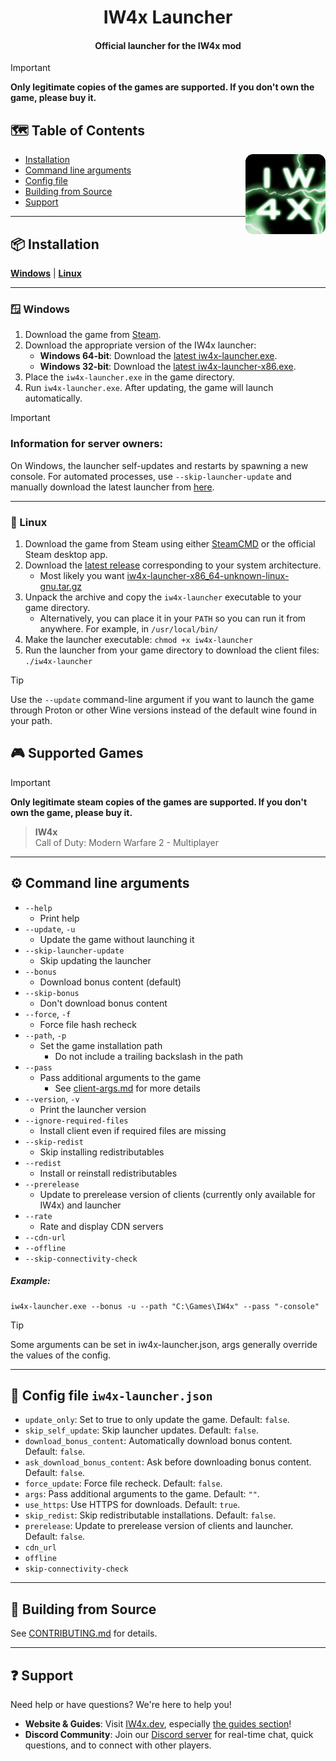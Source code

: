 <div align="center">

# IW4x Launcher

#### Official launcher for the IW4x mod
</div>

> [!IMPORTANT]
> **Only legitimate copies of the games are supported. If you don't own the game, please buy it.**

## 🗺️ Table of Contents

<a href="https://iw4x.dev"><img src=".github/images/logo.png" align="right" width="128" height="128"></a>

- [Installation](#-installation)
- [Command line arguments](#%EF%B8%8F-command-line-arguments)
- [Config file](#-config-file-iw4x-launcherjson)
- [Building from Source](#-building-from-source)
- [Support](#-support)

---

## 📦 Installation
[**Windows**](#-windows) | [**Linux**](#-linux)

---

### 🪟 Windows
1. Download the game from [Steam](https://store.steampowered.com/).
2. Download the appropriate version of the IW4x launcher:
   - **Windows 64-bit**: Download the [latest iw4x-launcher.exe](https://github.com/iw4x/launcher/releases/latest/download/iw4x-launcher.exe).
   - **Windows 32-bit**: Download the [latest iw4x-launcher-x86.exe](https://github.com/iw4x/launcher/releases/latest/download/iw4x-launcher-x86.exe).
3. Place the `iw4x-launcher.exe` in the game directory.
4. Run `iw4x-launcher.exe`. After updating, the game will launch automatically.

> [!IMPORTANT]
> ### Information for server owners:
> On Windows, the launcher self-updates and restarts by spawning a new console.
> For automated processes, use `--skip-launcher-update` and manually download the latest launcher from [here](https://github.com/iw4x/launcher/releases/latest/download/iw4x-launcher.exe).

---

### 🐧 Linux

1. Download the game from Steam using either [SteamCMD](https://developer.valvesoftware.com/wiki/SteamCMD) or the official Steam desktop app.
2. Download the [latest release](https://github.com/iw4x/launcher/releases/latest) corresponding to your system architecture.
    - Most likely you want [iw4x-launcher-x86_64-unknown-linux-gnu.tar.gz](https://github.com/iw4x/launcher/releases/latest/download/iw4x-launcher-x86_64-unknown-linux-gnu.tar.gz)
3. Unpack the archive and copy the `iw4x-launcher` executable to your game directory.
    - Alternatively, you can place it in your `PATH` so you can run it from anywhere. For example, in `/usr/local/bin/`
4. Make the launcher executable: `chmod +x iw4x-launcher`
5. Run the launcher from your game directory to download the client files: `./iw4x-launcher`

> [!TIP]
> Use the `--update` command-line argument if you want to launch the game through Proton or other Wine versions instead of the default wine found in your path.

## 🎮 Supported Games

> [!IMPORTANT]
> **Only legitimate steam copies of the games are supported. If you don't own the game, please buy it.**

> **IW4x**  
> Call of Duty: Modern Warfare 2 - Multiplayer

---

## ⚙️ Command line arguments

- ```--help```
  - Print help
- ```--update```, ```-u```
  - Update the game without launching it
- ```--skip-launcher-update```
  - Skip updating the launcher
- ```--bonus```
  - Download bonus content (default)
- ```--skip-bonus```
  - Don't download bonus content
- ```--force```, ```-f```
  - Force file hash recheck
- ```--path```, ```-p```
  - Set the game installation path
    - Do not include a trailing backslash in the path
- ```--pass```
  - Pass additional arguments to the game
    - See [client-args.md](client-args.md) for more details
- ```--version```, ```-v```
  - Print the launcher version
- ```--ignore-required-files```
  - Install client even if required files are missing
- ```--skip-redist```
  - Skip installing redistributables
- ```--redist```
  - Install or reinstall redistributables
- ```--prerelease```
  - Update to prerelease version of clients (currently only available for IW4x) and launcher
- ```--rate```
  - Rate and display CDN servers
- ```--cdn-url```
- ```--offline```
- ```--skip-connectivity-check```


##### Example:
```shell
iw4x-launcher.exe --bonus -u --path "C:\Games\IW4x" --pass "-console"
```
> [!TIP]
> Some arguments can be set in iw4x-launcher.json, args generally override the values of the config.

---

## 🔧 Config file `iw4x-launcher.json`

- `update_only`: Set to true to only update the game. Default: `false`.
- `skip_self_update`: Skip launcher updates. Default: `false`.
- `download_bonus_content`: Automatically download bonus content. Default: `false`.
- `ask_download_bonus_content`: Ask before downloading bonus content. Default: `false`.
- `force_update`: Force file recheck. Default: `false`.
- `args`: Pass additional arguments to the game. Default: `""`.
- `use_https`: Use HTTPS for downloads. Default: `true`.
- `skip_redist`: Skip redistributable installations. Default: `false`.
- `prerelease`: Update to prerelease version of clients and launcher. Default: `false`.
- `cdn_url`
- `offline`
- `skip-connectivity-check`

---

## 🔨 Building from Source

See [CONTRIBUTING.md](CONTRIBUTING.md) for details.

---

## ❓ Support

Need help or have questions? We're here to help you!

- **Website & Guides**: Visit [IW4x.dev](https://iw4x.dev), especially [the guides section](https://iw4x.dev/guides)!
- **Discord Community**: Join our [Discord server](https://discord.com/invite/pV2qJscTXf) for real-time chat, quick questions, and to connect with other players.

